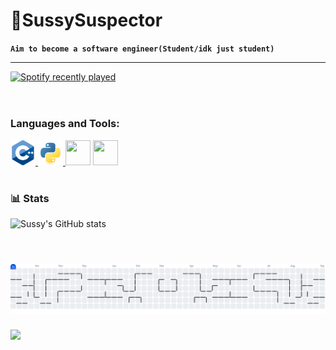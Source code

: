 # 💫SussySuspector

**`Aim to become a software engineer(Student/idk just student)`**

---
<div align="left">
  <a href="https://open.spotify.com/user/31rsru3dr4cpgbpbekn4tot7t2jy">
    <img src="https://spotify-recently-played-readme.vercel.app/api?user=31rsru3dr4cpgbpbekn4tot7t2jy&count=1" alt="Spotify recently played"  />
  </a>
</div>

<br/>

#

<h3 align="left">Languages and Tools:</h3>
<p align="left"> 
  <a href="https://www.w3schools.com/cpp/" target="_blank" rel="noreferrer"> 
    <img src="https://raw.githubusercontent.com/devicons/devicon/master/icons/cplusplus/cplusplus-original.svg" alt="cplusplus" width="40" height="40"/> 
  </a> 
  <a href="https://www.python.org" target="_blank" rel="noreferrer"> 
      <img src="https://raw.githubusercontent.com/devicons/devicon/master/icons/python/python-original.svg" alt="python" width="40" height="40"/> 
  </a>
  <a>
    <img src="https://cdn.jsdelivr.net/gh/devicons/devicon@latest/icons/archlinux/archlinux-original.svg" width="40" height="40"/>      
  </a>
  <a>
    <img src="https://cdn.jsdelivr.net/gh/devicons/devicon@latest/icons/linux/linux-original.svg" width="40" height="40" />
  </a>
          
</p>

#

### 📊 Stats

![Sussy's GitHub stats](https://github-readme-stats.vercel.app/api?username=sussysuspector&show_icons=true&theme=gruvbox)

<!-- ![GitHub Streak](https://streak-stats.demolab.com?user=SussySuspectort&theme=gruvbox&border_radius=4.5) -->

#
<br/>
<picture>
  <source media="(prefers-color-scheme: dark)" srcset="https://raw.githubusercontent.com/SussySuspector/SussySuspector/output/pacman-contribution-graph-dark.svg">
  <source media="(prefers-color-scheme: light)" srcset="https://raw.githubusercontent.com/SussySuspector/SussySuspector/output/pacman-contribution-graph.svg">
  <img alt="pacman contribution graph" src="https://raw.githubusercontent.com/SussySuspector/SussySuspector/output/pacman-contribution-graph.svg">
</picture>




###

<div align="left">
  <img src="https://visitor-badge.laobi.icu/badge?page_id=SussySuspector.SussySuspector&"  />
</div>

###
